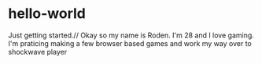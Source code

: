 # hello-world
Just getting started.//
Okay so my name is Roden. I'm 28 and I love gaming. I'm praticing making a few browser based games and work my way over to shockwave player
